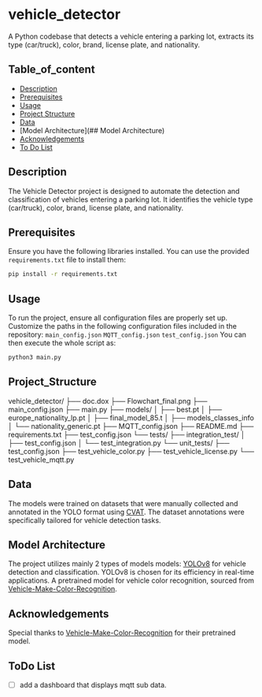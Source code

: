 # vehicle_detector
A Python codebase that detects a vehicle entering a parking lot, extracts its type (car/truck), color, brand, license plate, and nationality.

## Table_of_content

- [Description](##Description)
- [Prerequisites](##prerequisites)
- [Usage](##Usage)
- [Project Structure](##Project_Structure)
- [Data](##Data)
- [Model Architecture](## Model Architecture)
- [Acknowledgements](##Acknowledgements)
- [To Do List](##ToDo_List)

## Description
The Vehicle Detector project is designed to automate the detection and classification of vehicles entering a parking lot. It identifies the vehicle type (car/truck), color, brand, license plate, and nationality.

## Prerequisites
Ensure you have the following libraries installed. You can use the provided `requirements.txt` file to install them:

```bash
pip install -r requirements.txt
```

## Usage
To run the project, ensure all configuration files are properly set up.
Customize the paths in the following configuration files included in the repository:
    `main_config.json`
    `MQTT_config.json`
    `test_config.json`
You can then execute the whole script as: 
```bash
python3 main.py
```
## Project_Structure
vehicle_detector/
├── doc.dox
├── Flowchart_final.png
├── main_config.json
├── main.py
├── models/
│ ├── best.pt
│ ├── europe_nationality_lp.pt
│ ├── final_model_85.t
│ ├── models_classes_info
│ └── nationality_generic.pt
├── MQTT_config.json
├── README.md
├── requirements.txt
├── test_config.json
└── tests/
├── integration_test/
│ ├── test_config.json
│ └── test_integration.py
└── unit_tests/
├── test_config.json
├── test_vehicle_color.py
├── test_vehicle_license.py
└── test_vehicle_mqtt.py


## Data
The models were trained on datasets that were manually collected and annotated in the YOLO format using [CVAT](https://cvat.org/). The dataset annotations were specifically tailored for vehicle detection tasks.

## Model Architecture
The project utilizes mainly 2 types of models models:
    [YOLOv8](https://docs.ultralytics.com) for vehicle detection and classification. YOLOv8 is chosen for its efficiency in real-time applications.
    A pretrained model for vehicle color recognition, sourced from [Vehicle-Make-Color-Recognition](https://github.com/nikalosa/Vehicle-Make-Color-Recognition).

## Acknowledgements
Special thanks to [Vehicle-Make-Color-Recognition](https://github.com/nikalosa/Vehicle-Make-Color-Recognition) for their pretrained model.

## ToDo List
- [ ] add a dashboard that displays mqtt sub data.

